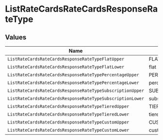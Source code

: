 # ListRateCardsRateCardsResponseRateType


## Values

| Name                                                      | Value                                                     |
| --------------------------------------------------------- | --------------------------------------------------------- |
| `ListRateCardsRateCardsResponseRateTypeFlatUpper`         | FLAT                                                      |
| `ListRateCardsRateCardsResponseRateTypeFlatLower`         | flat                                                      |
| `ListRateCardsRateCardsResponseRateTypePercentageUpper`   | PERCENTAGE                                                |
| `ListRateCardsRateCardsResponseRateTypePercentageLower`   | percentage                                                |
| `ListRateCardsRateCardsResponseRateTypeSubscriptionUpper` | SUBSCRIPTION                                              |
| `ListRateCardsRateCardsResponseRateTypeSubscriptionLower` | subscription                                              |
| `ListRateCardsRateCardsResponseRateTypeTieredUpper`       | TIERED                                                    |
| `ListRateCardsRateCardsResponseRateTypeTieredLower`       | tiered                                                    |
| `ListRateCardsRateCardsResponseRateTypeCustomUpper`       | CUSTOM                                                    |
| `ListRateCardsRateCardsResponseRateTypeCustomLower`       | custom                                                    |